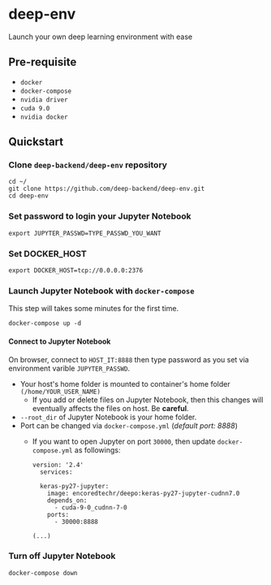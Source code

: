 # deep-env
Launch your own deep learning environment with ease

## Pre-requisite
- `docker`
- `docker-compose`
- `nvidia driver`
- `cuda 9.0`
- `nvidia docker`

## Quickstart
### Clone `deep-backend/deep-env` repository
```
cd ~/
git clone https://github.com/deep-backend/deep-env.git
cd deep-env
```

### Set password to login your Jupyter Notebook
```
export JUPYTER_PASSWD=TYPE_PASSWD_YOU_WANT
```

### Set DOCKER_HOST
```
export DOCKER_HOST=tcp://0.0.0.0:2376
```


### Launch Jupyter Notebook with `docker-compose`
This step will takes some minutes for the first time.
```
docker-compose up -d
```

#### Connect to Jupyter Notebook
On browser, connect to `HOST_IT:8888` then type password as you set via environment varible `JUPYTER_PASSWD`.

- Your host's home folder is mounted to container's home folder `(/home/YOUR_USER_NAME)`
  - If you add or delete files on Jupyter Notebook, then this changes will eventually affects the files on host. Be **careful**.
- `--root_dir` of Jupyter Notebook is your home folder.
- Port can be changed via `docker-compose.yml` (*default port: 8888*)
  - If you want to open Jupyter on port `30000`, then update `docker-compose.yml` as followings:

    ```
    version: '2.4'
      services:

      keras-py27-jupyter:
        image: encoredtechr/deepo:keras-py27-jupyter-cudnn7.0
        depends_on:
          - cuda-9-0_cudnn-7-0
        ports:
          - 30000:8888
          
    (...)
    ```

### Turn off Jupyter Notebook
```
docker-compose down
```
